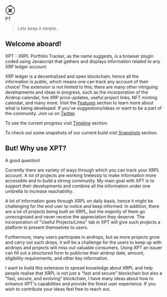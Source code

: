 <div class="main_header">
    <img src='https://raw.githubusercontent.com/TusharPardhe/xpt-website/master/docs/assets/images/xpt.svg' alt="x"/>
    <div class="txt">PT</div>
</div>

>Lets keep it simple.

## Welcome aboard!

<!-- Delighted to see you here. XPT - XRPL Portfolio Tracker, as the name suggests, is a browser plugig coded using Javascript that gathers and displays information of any XRP ledger account. 

XRP ledger being a decentralised and open blockchain, all the information is public, which means one can track any account of their choice!
The extension is not limited to this, there are many other intriguing developments and ideas in progress, such as incorporation of Airdrop calendar, live XRP price updates, useful project links, NFT minting calendar and many more.
To get to know more about what is currently being implemented, visit [Features](/sections/features.md) section. 
There are a lot of cool ideas to develop on. If you've any suggestions/ideas or you want to be a part of the community, don't hesistate and join us on [Twitter](https://twitter.com/xptxrpl). 
 -->

XPT - XRPL Portfolio Tracker, as the name suggests, is a browser plugin coded using Javascript that gathers and displays information related to any XRP ledger account.

XRP ledger is a decentralized and open blockchain; hence all the information is public, which means one can track any account of their choice! The extension is not limited to this; there are many other intriguing developments and ideas in progress, such as the incorporation of the Airdrop calendar, live XRP price updates, useful project links, NFT minting calendar, and many more. Visit the [Features](/sections/features.md) section to learn more about what is being developed. If you've suggestions/ideas or want to be a part of the community. Join us on [Twitter](https://twitter.com/xptxrpl). 

To see the current progress visit [Timeline](/sections/timeline.md) section.

To check out some snapshots of our current build visit [Snapshots](/sections/snapshots.md) section.

## But! Why use XPT?

A good question!

Currently there are variety of ways through which you can track your XRPL account. A lot of projects are working tirelessly to make information more accessible and to build a strong community. My main goal with XPT is to support their developments and combine all the information under one umbrella to increase reachability.

A lot of information goes through XRPL on daily basis, hence it might be challenging for the end user to notice and keep informed. In addition, there are a lot of projects being built on XRPL, but the majority of them go unrecognised and never receive the appreciation they deserve. The incorporation of "Useful Projects/Links" tab in XPT will give such projects a platform to present themselves to users.

Furthermore, many users participate in airdrops, but as more projects grow and carry out such drops, it will be a challenge for the users to keep up with airdrops and projects will miss out valuable consumers. Using XPT an issuer can fill out a structured form to publicise their airdrop date, amount, eligibility requirements, and other key information. 

I want to build this extension to spread knowledge about XRPL and help people realise that XRPL is not just a "fast and secure" blockchain but also a "fast, secure, and evolving" blockchain, I have many ideas about how to enhance XPT's capabilities and provide the finest user experience. If you wish to contribute your ideas feel free to reach out.

